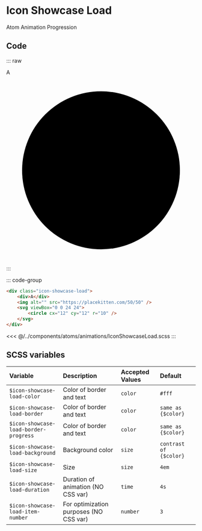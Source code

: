 # Icon Showcase Load
<Badge type="tip">Atom</Badge> <Badge type="info">Animation</Badge> <Badge type="info">Progression</Badge>

## Code

::: raw
<div class="dev-section">
    <div class="icon-showcase-load">
        <div>A</div>
        <img alt="" src="https://placekitten.com/50/50" />
        <svg viewBox="0 0 24 24">
            <circle cx="12" cy="12" r="10" />
        </svg>
    </div>
</div>
:::

::: code-group
```html
<div class="icon-showcase-load">
    <div>A</div>
    <img alt="" src="https://placekitten.com/50/50" />
    <svg viewBox="0 0 24 24">
        <circle cx="12" cy="12" r="10" />
    </svg>
</div>
```
<<< @/../components/atoms/animations/IconShowcaseLoad.scss
:::

## SCSS variables

| Variable                               | Description                            | Accepted Values | Default                |
|:---------------------------------------|:---------------------------------------|:----------------|:-----------------------|
| `$icon-showcase-load-color`            | Color of border and text               | `color`         | `#fff`                 |
| `$icon-showcase-load-border`           | Color of border and text               | `color`         | `same as {$color}`     |
| `$icon-showcase-load-border-progress`  | Color of border and text               | `color`         | `same as {$color}`     |
| `$icon-showcase-load-background`       | Background color                       | `size`          | `contrast of {$color}` |
| `$icon-showcase-load-size`             | Size                                   | `size`          | `4em`                  |
| `$icon-showcase-load-duration`         | Duration of animation (NO CSS var)     | `time`          | `4s`                   |
| `$icon-showcase-load-item-number`      | For optimization purposes (NO CSS var) | `number`        | `3`                    |


<style lang="scss">
@use "docs/theme.scss" as theme;
@use "components/atoms/animations/IconShowcaseLoad.scss" as * with (
    $icon-showcase-load-color: theme.$primary-color,
    $icon-showcase-load-background: theme.$background-color,
    $icon-showcase-load-size: 8em,
);
</style>